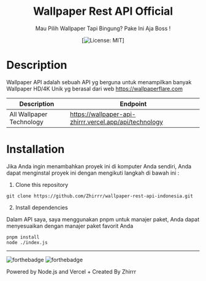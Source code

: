 <div align="center">
<h1>Wallpaper Rest API Official</h1>

<p>Mau Pilih Wallpaper Tapi Bingung? Pake Ini Aja Boss !</p>

[![License: MIT](https://img.shields.io/badge/License-MIT-yellow.svg)]
</div>

# Description
Wallpaper API adalah sebuah API yg berguna untuk menampilkan banyak Wallpaper HD/4K Unik yg berasal dari web https://wallpaperflare.com


| Description | Endpoint | 
|------------ | ---------|
| All Wallpaper Technology | https://wallpaper-api-zhirrr.vercel.app/api/technology |



# Installation
Jika Anda ingin menambahkan proyek ini di komputer Anda sendiri, Anda dapat menginstal proyek ini dengan mengikuti langkah di bawah ini :

1. Clone this repository
```
git clone https://github.com/Zhirrr/wallpaper-rest-api-indonesia.git
```
2. Install dependencies

Dalam API saya, saya menggunakan pnpm untuk manajer paket, Anda dapat menyesuaikan dengan manajer paket favorit Anda
```
pnpm install
node ./index.js
```

---
![forthebadge](https://forthebadge.com/images/badges/built-with-love.svg)
![forthebadge](https://forthebadge.com/images/badges/made-with-javascript.svg)

Powered by Node.js and Vercel + Created By Zhirrr
